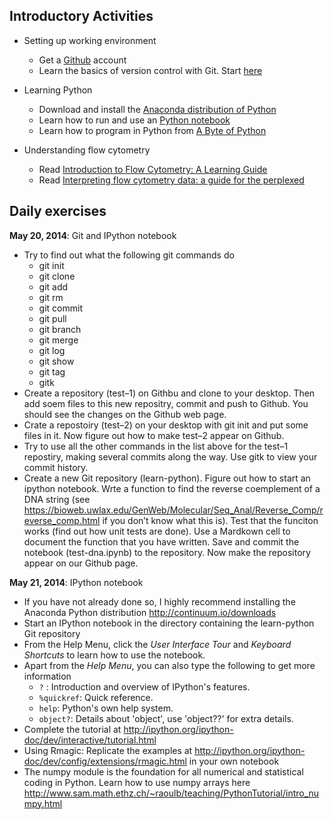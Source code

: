 Introductory Activities
----

* Setting up working environment
	* Get a [Github](https://github.com/) account
	* Learn the basics of version control with Git. Start [here](http://rogerdudler.github.io/git-guide/)

* Learning Python
	* Download and install the [Anaconda distribution of Python](http://continuum.io/downloads)
	* Learn how to run and use an [Python notebook](http://ipython.org/notebook.html)
	* Learn how to program in Python from [A Byte of Python](http://swaroopch.com/book/python/)

* Understanding flow cytometry
	* Read [Introduction to Flow Cytometry: A Learning Guide](http://www.stemcell.umn.edu/prod/groups/med/@pub/@med/documents/asset/med_80691.pdf)
	* Read [Interpreting flow cytometry data: a guide for the perplexed](http://www.nature.com/ni/journal/v7/n7/abs/ni0706-681.html)

Daily exercises
----

**May 20, 2014**: Git and IPython notebook

* Try to find out what the following git commands do
    * git init
    * git clone
    * git add
    * git rm
    * git commit
    * git pull
    * git branch
    * git merge
    * git log
    * git show
    * git tag
    * gitk
* Create a repository (test–1) on Githbu and clone to your desktop. Then add soem files to this new repositry, commit and push to Github. You should see the changes on the Github web page.
* Crate a repostoiry (test–2) on your desktop with git init and put some files in it. Now figure out how to make test–2 appear on Github.
* Try to use all the other commands in the list above for the test–1 repostiry, making several commits along the way. Use gitk to view your commit history.
* Create a new Git repository (learn-python). Figure out how to start an ipython notebook. Wrte a function to find the reverse coemplement of a DNA string (see https://bioweb.uwlax.edu/GenWeb/Molecular/Seq_Anal/Reverse_Comp/reverse_comp.html if you don’t know what this is). Test that the funciton works (find out how unit tests are done). Use a Mardkown cell to document the function that you have written. Save and commit the notebook (test-dna.ipynb) to the repository. Now make the repository appear on our Github page.

**May 21, 2014**: IPython notebook

* If you have not already done so, I highly recommend installing the Anaconda Python distribution <http://continuum.io/downloads>
* Start an IPython notebook in the directory containing the learn-python Git repository
* From the Help Menu, click the *User Interface Tour* and *Keyboard Shortcuts* to learn how to use the notebook.
* Apart from the *Help Menu*, you can also type the following to get more information
    * ```?``` : Introduction and overview of IPython's features.
    * ```%quickref```: Quick reference.
    * ```help```: Python's own help system.
    * ```object?```: Details about 'object', use 'object??' for extra details.
* Complete the tutorial at <http://ipython.org/ipython-doc/dev/interactive/tutorial.html>
* Using Rmagic: Replicate the examples at <http://ipython.org/ipython-doc/dev/config/extensions/rmagic.html> in your own notebook
* The numpy module is the foundation for all numerical and statistical coding in Python. Learn how to use numpy arrays here <http://www.sam.math.ethz.ch/~raoulb/teaching/PythonTutorial/intro_numpy.html>
